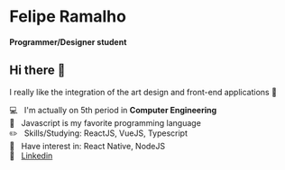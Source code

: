 
<!--
**Felipe32R/Felipe32R** is a ✨ _special_ ✨ repository because its `README.md` (this file) appears on your GitHub profile.

Here are some ideas to get you started:

- 🔭 I’m currently working on ...
- 🌱 I’m currently learning ...
- 👯 I’m looking to collaborate on ...
- 🤔 I’m looking for help with ...
- 💬 Ask me about ...
- 📫 How to reach me: ...
- 😄 Pronouns: ...
- ⚡ Fun fact: ...
-->



# Felipe Ramalho
#### Programmer/Designer student

## Hi there 👋
I really like the integration of the art design and front-end applications :art:

  :computer:  &nbsp; I'm actually on 5th period in **Computer Engineering**
 <br/>  :yellow_heart: &nbsp; Javascript is my favorite programming language 
 <br/> :pencil2: &nbsp; Skills/Studying: ReactJS, VueJS, Typescript
 <br/> :mag_right: &nbsp; Have interest in: React Native, NodeJS
 <br/>:link: &nbsp; [Linkedin](https://www.linkedin.com/in/felipe-ramalho-da-silva-442569197/)
